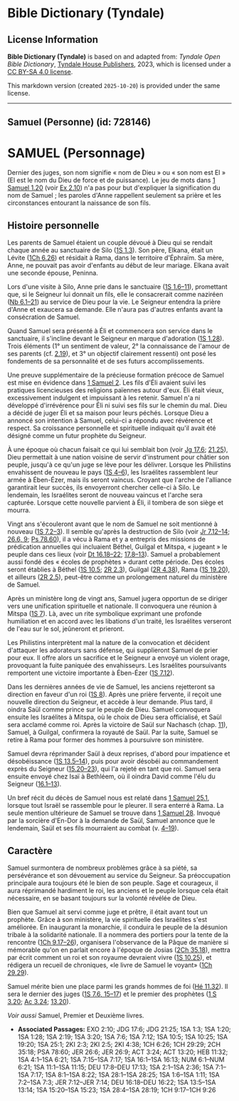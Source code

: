 # Bible Dictionary (Tyndale)

## License Information

**Bible Dictionary (Tyndale)** is based on and adapted from: _Tyndale Open Bible Dictionary_, [Tyndale House Publishers](https://tyndaleopenresources.com/), 2023, which is licensed under a [CC BY-SA 4.0 license](https://creativecommons.org/licenses/by-sa/4.0/legalcode.en).

This markdown version (created `2025-10-20`) is provided under the same license.



--------------------------------

## Samuel (Personne) (id: 728146)

SAMUEL (Personnage)
===================

Dernier des juges, son nom signifie « nom de Dieu » ou « son nom est El » (El est le nom du Dieu de force et de puissance). Le jeu de mots dans [1 Samuel 1\.20](https://ref.ly/1Sam1:20) (voir [Ex 2\.10](https://ref.ly/Exod2:10)) n'a pas pour but d'expliquer la signification du nom de Samuel ; les paroles d'Anne rappellent seulement sa prière et les circonstances entourant la naissance de son fils.

Histoire personnelle
--------------------

Les parents de Samuel étaient un couple dévoué à Dieu qui se rendait chaque année au sanctuaire de Silo ([1S 1\.3](https://ref.ly/1Sam1:3)). Son père, Elkana, était un Lévite ([1Ch 6\.26](https://ref.ly/1Chr6:26)) et résidait à Rama, dans le territoire d'Éphraïm. Sa mère, Anne, ne pouvait pas avoir d'enfants au début de leur mariage. Elkana avait une seconde épouse, Peninna.

Lors d'une visite à Silo, Anne prie dans le sanctuaire ([1S 1\.6–11](https://ref.ly/1Sam1:6-1Sam1:11)), promettant que, si le Seigneur lui donnait un fils, elle le consacrerait comme naziréen ([Nb 6\.1–21](https://ref.ly/Num6:1-Num6:21)) au service de Dieu pour la vie. Le Seigneur entendra la prière d'Anne et exaucera sa demande. Elle n'aura pas d'autres enfants avant la consécration de Samuel.

Quand Samuel sera présenté à Éli et commencera son service dans le sanctuaire, il s'incline devant le Seigneur en marque d'adoration ([1S 1\.28](https://ref.ly/1Sam1:28)). Trois éléments (1° un sentiment de valeur, 2° la connaissance de l'amour de ses parents (cf. [2\.19](https://ref.ly/1Sam2:19)), et 3° un objectif clairement ressenti) ont posé les fondements de sa personnalité et de ses futurs accomplissements.

Une preuve supplémentaire de la précieuse formation précoce de Samuel est mise en évidence dans [1 Samuel 2](https://ref.ly/1Sam2:1-1Sam2:36). Les fils d'Éli avaient suivi les pratiques licencieuses des religions païennes autour d'eux. Éli était vieux, excessivement indulgent et impuissant à les retenir. Samuel n'a ni développé d'irrévérence pour Éli ni suivi ses fils sur le chemin du mal. Dieu a décidé de juger Éli et sa maison pour leurs péchés. Lorsque Dieu a annoncé son intention à Samuel, celui\-ci a répondu avec révérence et respect. Sa croissance personnelle et spirituelle indiquait qu'il avait été désigné comme un futur prophète du Seigneur.

À une époque où chacun faisait ce qui lui semblait bon (voir [Jg 17\.6](https://ref.ly/Judg17:6); [21\.25](https://ref.ly/Judg21:25)), Dieu permettait à une nation voisine de servir d'instrument pour châtier son peuple, jusqu'à ce qu'un juge se lève pour les délivrer. Lorsque les Philistins envahissent de nouveau le pays ([1S 4–6](https://ref.ly/1Sam4:1-1Sam6:21)), les Israélites rassemblent leur armée à Ében\-Ézer, mais ils seront vaincus. Croyant que l'arche de l'alliance garantirait leur succès, ils envoyerront chercher celle\-ci à Silo. Le lendemain, les Israélites seront de nouveau vaincus et l'arche sera capturée. Lorsque cette nouvelle parvient à Éli, il tombera de son siège et mourra.

Vingt ans s'écouleront avant que le nom de Samuel ne soit mentionné à nouveau ([1S 7\.2–3](https://ref.ly/1Sam7:2-1Sam7:3)). Il semble qu'après la destruction de Silo (voir [Jr 7\.12–14](https://ref.ly/Jer7:12-Jer7:14); [26\.6, 9](https://ref.ly/Jer26:6,Jer26:9); [Ps 78\.60](https://ref.ly/Ps78:60)), il a vécu à Rama et y a entrepris des missions de prédication annuelles qui incluaient Béthel, Guilgal et Mitspa, « jugeant » le peuple dans ces lieux (voir [Dt 16\.18–22](https://ref.ly/Deut16:18-Deut16:22); [17\.8–13](https://ref.ly/Deut17:8-Deut17:13)). Samuel a probablement aussi fondé des « écoles de prophètes » durant cette période. Des écoles seront établies à Béthel ([1S 10\.5](https://ref.ly/1Sam10:5); [2R 2\.3](https://ref.ly/2Kgs2:3)), Guilgal ([2R 4\.38](https://ref.ly/2Kgs4:38)), Rama ([1S 19\.20](https://ref.ly/1Sam19:20)), et ailleurs ([2R 2\.5](https://ref.ly/2Kgs2:5)), peut\-être comme un prolongement naturel du ministère de Samuel.

Après un ministère long de vingt ans, Samuel jugera opportun de se diriger vers une unification spirituelle et nationale. Il convoquera une réunion à Mitspa ([1S 7](https://ref.ly/1Sam7:1-1Sam7:17)). Là, avec un rite symbolique exprimant une profonde humiliation et en accord avec les libations d'un traité, les Israélites verseront de l'eau sur le sol, jeûneront et prieront.

Les Philistins interprètent mal la nature de la convocation et décident d'attaquer les adorateurs sans défense, qui supplieront Samuel de prier pour eux. Il offre alors un sacrifice et le Seigneur a envoyé un violent orage, provoquant la fuite paniquée des envahisseurs. Les Israélites poursuivants remportent une victoire importante à Ében\-Ézer ([1S 7\.12](https://ref.ly/1Sam7:12)).

Dans les dernières années de vie de Samuel, les anciens rejetteront sa direction en faveur d'un roi ([1S 8](https://ref.ly/1Sam8:1-1Sam8:22)). Après une prière fervente, il reçoit une nouvelle direction du Seigneur, et accède à leur demande. Plus tard, il oindra Saül comme prince sur le peuple de Dieu. Samuel convoquera ensuite les Israélites à Mitspa, où le choix de Dieu sera officialisé, et Saül sera acclamé comme roi. Après la victoire de Saül sur Nachasch (chap. [11](https://ref.ly/1Sam11:1-1Sam11:15)), Samuel, à Guilgal, confirmera la royauté de Saül. Par la suite, Samuel se retire à Rama pour former des hommes à poursuivre son ministère.

Samuel devra réprimander Saül à deux reprises, d'abord pour impatience et désobéissance ([1S 13\.5–14](https://ref.ly/1Sam13:5-1Sam13:14)), puis pour avoir désobéi au commandement exprès du Seigneur ([15\.20–23](https://ref.ly/1Sam15:20-1Sam15:23)), qui l'a rejeté en tant que roi. Samuel sera ensuite envoyé chez Isaï à Bethléem, où il oindra David comme l'élu du Seigneur ([16\.1–13](https://ref.ly/1Sam16:1-1Sam16:13)).

Un bref récit du décès de Samuel nous est relaté dans [1 Samuel 25\.1](https://ref.ly/1Sam25:1), lorsque tout Israël se rassemble pour le pleurer. Il sera enterré à Rama. La seule mention ultérieure de Samuel se trouve dans [1 Samuel 28](https://ref.ly/1Sam28:1-1Sam28:25). Invoqué par la sorcière d'En\-Dor à la demande de Saül, Samuel annonce que le lendemain, Saül et ses fils mourraient au combat (v. [4–19](https://ref.ly/1Sam28:4-1Sam28:19)).

Caractère
---------

Samuel surmontera de nombreux problèmes grâce à sa piété, sa persévérance et son dévouement au service du Seigneur. Sa préoccupation principale aura toujours été le bien de son peuple. Sage et courageux, il aura réprimandé hardiment le roi, les anciens et le peuple lorsque cela était nécessaire, en se basant toujours sur la volonté révélée de Dieu.

Bien que Samuel ait servi comme juge et prêtre, il était avant tout un prophète. Grâce à son ministère, la vie spirituelle des Israélites s'est améliorée. En inaugurant la monarchie, il conduira le peuple de la désunion tribale à la solidarité nationale. Il a nommera des portiers pour la tente de la rencontre ([1Ch 9\.17–26](https://ref.ly/1Chr9:17-1Chr9:26)), organisera l'observance de la Pâque de manière si mémorable qu'on en parlait encore à l'époque de Josias ([2Ch 35\.18](https://ref.ly/2Chr35:18)), mettra par écrit comment un roi et son royaume devraient vivre ([1S 10\.25](https://ref.ly/1Sam10:25)), et rédigera un recueil de chroniques, «le livre de Samuel le voyant» ([1Ch 29\.29](https://ref.ly/1Chr29:29)).

Samuel mérite bien une place parmi les grands hommes de foi ([Hé 11\.32](https://ref.ly/Heb11:32)). Il sera le dernier des juges ([1S 7\.6, 15–17](https://ref.ly/1Sam7:6,1Sam7:15-1Sam7:17)) et le premier des prophètes ([1 S 3\.20](https://ref.ly/1Sam3:20); [Ac 3\.24](https://ref.ly/Acts3:24); [13\.20](https://ref.ly/Acts13:20)).

*Voir aussi* Samuel, Premier et Deuxième livres.

* **Associated Passages:** EXO 2:10; JDG 17:6; JDG 21:25; 1SA 1:3; 1SA 1:20; 1SA 1:28; 1SA 2:19; 1SA 3:20; 1SA 7:6; 1SA 7:12; 1SA 10:5; 1SA 10:25; 1SA 19:20; 1SA 25:1; 2KI 2:3; 2KI 2:5; 2KI 4:38; 1CH 6:26; 1CH 29:29; 2CH 35:18; PSA 78:60; JER 26:6; JER 26:9; ACT 3:24; ACT 13:20; HEB 11:32; 1SA 4:1–1SA 6:21; 1SA 7:15–1SA 7:17; 1SA 16:1–1SA 16:13; NUM 6:1–NUM 6:21; 1SA 11:1–1SA 11:15; DEU 17:8–DEU 17:13; 1SA 2:1–1SA 2:36; 1SA 7:1–1SA 7:17; 1SA 8:1–1SA 8:22; 1SA 28:1–1SA 28:25; 1SA 1:6–1SA 1:11; 1SA 7:2–1SA 7:3; JER 7:12–JER 7:14; DEU 16:18–DEU 16:22; 1SA 13:5–1SA 13:14; 1SA 15:20–1SA 15:23; 1SA 28:4–1SA 28:19; 1CH 9:17–1CH 9:26

